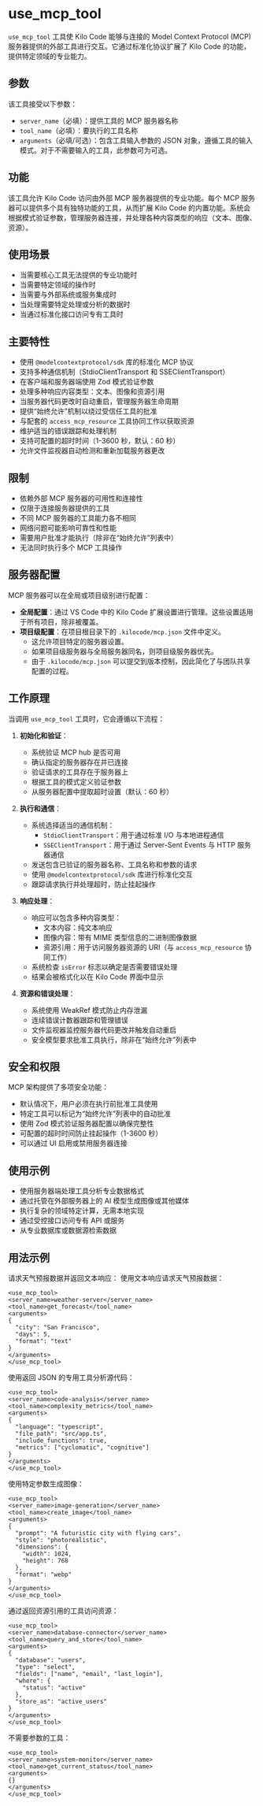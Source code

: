 # use_mcp_tool

`use_mcp_tool` 工具使 Kilo Code 能够与连接的 Model Context Protocol (MCP) 服务器提供的外部工具进行交互。它通过标准化协议扩展了 Kilo Code 的功能，提供特定领域的专业能力。

## 参数

该工具接受以下参数：

- `server_name`（必填）：提供工具的 MCP 服务器名称
- `tool_name`（必填）：要执行的工具名称
- `arguments`（必填/可选）：包含工具输入参数的 JSON 对象，遵循工具的输入模式。对于不需要输入的工具，此参数可为可选。

## 功能

该工具允许 Kilo Code 访问由外部 MCP 服务器提供的专业功能。每个 MCP 服务器可以提供多个具有独特功能的工具，从而扩展 Kilo Code 的内置功能。系统会根据模式验证参数，管理服务器连接，并处理各种内容类型的响应（文本、图像、资源）。

## 使用场景

- 当需要核心工具无法提供的专业功能时
- 当需要特定领域的操作时
- 当需要与外部系统或服务集成时
- 当处理需要特定处理或分析的数据时
- 当通过标准化接口访问专有工具时

## 主要特性

- 使用 `@modelcontextprotocol/sdk` 库的标准化 MCP 协议
- 支持多种通信机制（StdioClientTransport 和 SSEClientTransport）
- 在客户端和服务器端使用 Zod 模式验证参数
- 处理多种响应内容类型：文本、图像和资源引用
- 当服务器代码更改时自动重启，管理服务器生命周期
- 提供“始终允许”机制以绕过受信任工具的批准
- 与配套的 `access_mcp_resource` 工具协同工作以获取资源
- 维护适当的错误跟踪和处理机制
- 支持可配置的超时时间（1-3600 秒，默认：60 秒）
- 允许文件监视器自动检测和重新加载服务器更改

## 限制

- 依赖外部 MCP 服务器的可用性和连接性
- 仅限于连接服务器提供的工具
- 不同 MCP 服务器的工具能力各不相同
- 网络问题可能影响可靠性和性能
- 需要用户批准才能执行（除非在“始终允许”列表中）
- 无法同时执行多个 MCP 工具操作

## 服务器配置

MCP 服务器可以在全局或项目级别进行配置：

- **全局配置**：通过 VS Code 中的 Kilo Code 扩展设置进行管理。这些设置适用于所有项目，除非被覆盖。
- **项目级配置**：在项目根目录下的 `.kilocode/mcp.json` 文件中定义。
  - 这允许项目特定的服务器设置。
  - 如果项目级服务器与全局服务器同名，则项目级服务器优先。
  - 由于 `.kilocode/mcp.json` 可以提交到版本控制，因此简化了与团队共享配置的过程。

## 工作原理

当调用 `use_mcp_tool` 工具时，它会遵循以下流程：

1. **初始化和验证**：
   - 系统验证 MCP hub 是否可用
   - 确认指定的服务器存在并已连接
   - 验证请求的工具存在于服务器上
   - 根据工具的模式定义验证参数
   - 从服务器配置中提取超时设置（默认：60 秒）

2. **执行和通信**：
   - 系统选择适当的通信机制：
     - `StdioClientTransport`：用于通过标准 I/O 与本地进程通信
     - `SSEClientTransport`：用于通过 Server-Sent Events 与 HTTP 服务器通信
   - 发送包含已验证的服务器名称、工具名称和参数的请求
   - 使用 `@modelcontextprotocol/sdk` 库进行标准化交互
   - 跟踪请求执行并处理超时，防止挂起操作

3. **响应处理**：
   - 响应可以包含多种内容类型：
     - 文本内容：纯文本响应
     - 图像内容：带有 MIME 类型信息的二进制图像数据
     - 资源引用：用于访问服务器资源的 URI（与 `access_mcp_resource` 协同工作）
   - 系统检查 `isError` 标志以确定是否需要错误处理
   - 结果会被格式化以在 Kilo Code 界面中显示

4. **资源和错误处理**：
   - 系统使用 WeakRef 模式防止内存泄漏
   - 连续错误计数器跟踪和管理错误
   - 文件监视器监控服务器代码更改并触发自动重启
   - 安全模型要求批准工具执行，除非在“始终允许”列表中

## 安全和权限

MCP 架构提供了多项安全功能：

- 默认情况下，用户必须在执行前批准工具使用
- 特定工具可以标记为“始终允许”列表中的自动批准
- 使用 Zod 模式验证服务器配置以确保完整性
- 可配置的超时时间防止挂起操作（1-3600 秒）
- 可以通过 UI 启用或禁用服务器连接

## 使用示例

- 使用服务器端处理工具分析专业数据格式
- 通过托管在外部服务器上的 AI 模型生成图像或其他媒体
- 执行复杂的领域特定计算，无需本地实现
- 通过受控接口访问专有 API 或服务
- 从专业数据库或数据源检索数据

## 用法示例

请求天气预报数据并返回文本响应：
使用文本响应请求天气预报数据：
```
<use_mcp_tool>
<server_name>weather-server</server_name>
<tool_name>get_forecast</tool_name>
<arguments>
{
  "city": "San Francisco",
  "days": 5,
  "format": "text"
}
</arguments>
</use_mcp_tool>
```

使用返回 JSON 的专用工具分析源代码：
```
<use_mcp_tool>
<server_name>code-analysis</server_name>
<tool_name>complexity_metrics</tool_name>
<arguments>
{
  "language": "typescript",
  "file_path": "src/app.ts",
  "include_functions": true,
  "metrics": ["cyclomatic", "cognitive"]
}
</arguments>
</use_mcp_tool>
```

使用特定参数生成图像：
```
<use_mcp_tool>
<server_name>image-generation</server_name>
<tool_name>create_image</tool_name>
<arguments>
{
  "prompt": "A futuristic city with flying cars",
  "style": "photorealistic",
  "dimensions": {
    "width": 1024,
    "height": 768
  },
  "format": "webp"
}
</arguments>
</use_mcp_tool>
```

通过返回资源引用的工具访问资源：
```
<use_mcp_tool>
<server_name>database-connector</server_name>
<tool_name>query_and_store</tool_name>
<arguments>
{
  "database": "users",
  "type": "select",
  "fields": ["name", "email", "last_login"],
  "where": {
    "status": "active"
  },
  "store_as": "active_users"
}
</arguments>
</use_mcp_tool>
```

不需要参数的工具：
```
<use_mcp_tool>
<server_name>system-monitor</server_name>
<tool_name>get_current_status</tool_name>
<arguments>
{}
</arguments>
</use_mcp_tool>
```
